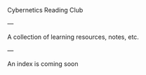 Cybernetics Reading Club

—

A collection of learning resources, notes, etc.

—

An index is coming soon
